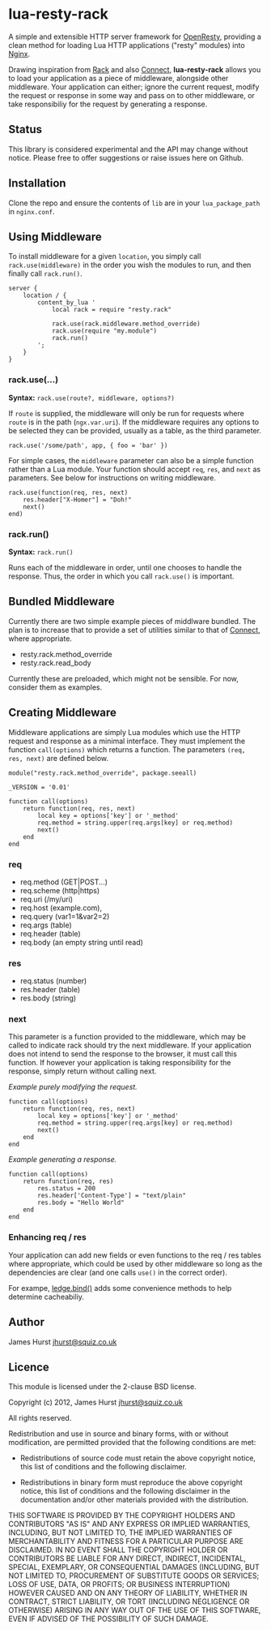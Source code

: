 # lua-resty-rack

A simple and extensible HTTP server framework for [OpenResty](http://openresty.org), providing a clean method for loading Lua HTTP applications ("resty" modules) into [Nginx](http://nginx.org).

Drawing inspiration from [Rack](http://rack.github.com/) and also [Connect](https://github.com/senchalabs/connect), **lua-resty-rack** allows you to load your application as a piece of middleware, alongside other middleware. Your application can either; ignore the current request, modify the request or response in some way and pass on to other middleware, or take responsibiliy for the request by generating a response. 

## Status

This library is considered experimental and the API may change without notice. Please free to offer suggestions or raise issues here on Github.

## Installation

Clone the repo and ensure the contents of `lib` are in your `lua_package_path` in `nginx.conf`.

## Using Middleware

To install middleware for a given `location`, you simply call `rack.use(middleware)` in the order you wish the modules to run, and then finally call `rack.run()`.

```
server {
    location / {
        content_by_lua '
            local rack = require "resty.rack"

            rack.use(rack.middleware.method_override)
            rack.use(require "my.module")
            rack.run()
        ';
    }
}
```

### rack.use(...)

**Syntax:** `rack.use(route?, middleware, options?)`

If `route` is supplied, the middleware will only be run for requests where `route` is in the path (`ngx.var.uri`). If the middleware requires any options to be selected they can be provided, usually as a table, as the third parameter.

```
rack.use('/some/path', app, { foo = 'bar' })
```

For simple cases, the `middleware` parameter can also be a simple function rather than a Lua module. Your function should accept `req`, `res`, and `next` as parameters. See below for instructions on writing middleware.

```
rack.use(function(req, res, next)
    res.header["X-Homer"] = "Doh!"
    next()
end)
```

### rack.run()

**Syntax:** `rack.run()`

Runs each of the middleware in order, until one chooses to handle the response. Thus, the order in which you call `rack.use()` is important.

## Bundled Middleware

Currently there are two simple example pieces of middlware bundled. The plan is to increase that to provide a set of utilities similar to that of [Connect](http://www.senchalabs.org/connect/), where appropriate.

* resty.rack.method_override
* resty.rack.read_body

Currently these are preloaded, which might not be sensible. For now, consider them as examples.

## Creating Middleware

Middleware applications are simply Lua modules which use the HTTP request and response as a minimal interface. They must implement the function `call(options)` which returns a function. The parameters `(req, res, next)` are defined below.

```
module("resty.rack.method_override", package.seeall)

_VERSION = '0.01'

function call(options)
    return function(req, res, next)
        local key = options['key'] or '_method'
        req.method = string.upper(req.args[key] or req.method)
        next()
    end
end
```

### req

* req.method (GET|POST...)
* req.scheme (http|https)
* req.uri (/my/uri)
* req.host (example.com),
* req.query (var1=1&var2=2)
* req.args (table)
* req.header (table)
* req.body (an empty string until read)

### res

* req.status (number)
* res.header (table)
* res.body (string)

### next

This parameter is a function provided to the middleware, which may be called to indicate rack should try the next middleware. If your application does not intend to send the response to the browser, it must call this function. If however your application is taking responsibility for the response, simply return without calling next.

*Example purely modifying the request.*
```
function call(options)
    return function(req, res, next)
        local key = options['key'] or '_method'
        req.method = string.upper(req.args[key] or req.method)
        next()
    end
end
```

*Example generating a response.*
```
function call(options)
    return function(req, res)
        res.status = 200
        res.header['Content-Type'] = "text/plain"
        res.body = "Hello World"
    end
end
```

### Enhancing req / res

Your application can add new fields or even functions to the req / res tables where appropriate, which could be used by other middleware so long as the dependencies are clear (and one calls `use()` in the correct order). 

For exampe, [ledge.bind()](https://github.com/pintsized/ledge/blob/master/README.md#ledgebindevent_name-callback) adds some convenience methods to help determine cacheabiliy.

## Author

James Hurst <jhurst@squiz.co.uk>

## Licence

This module is licensed under the 2-clause BSD license.

Copyright (c) 2012, James Hurst <jhurst@squiz.co.uk>

All rights reserved.

Redistribution and use in source and binary forms, with or without modification, are permitted provided that the following conditions are met:

* Redistributions of source code must retain the above copyright notice, this list of conditions and the following disclaimer.

* Redistributions in binary form must reproduce the above copyright notice, this list of conditions and the following disclaimer in the documentation and/or other materials provided with the distribution.

THIS SOFTWARE IS PROVIDED BY THE COPYRIGHT HOLDERS AND CONTRIBUTORS "AS IS" AND ANY EXPRESS OR IMPLIED WARRANTIES, INCLUDING, BUT NOT LIMITED TO, THE IMPLIED WARRANTIES OF MERCHANTABILITY AND FITNESS FOR A PARTICULAR PURPOSE ARE DISCLAIMED. IN NO EVENT SHALL THE COPYRIGHT HOLDER OR CONTRIBUTORS BE LIABLE FOR ANY DIRECT, INDIRECT, INCIDENTAL, SPECIAL, EXEMPLARY, OR CONSEQUENTIAL DAMAGES (INCLUDING, BUT NOT LIMITED TO, PROCUREMENT OF SUBSTITUTE GOODS OR SERVICES; LOSS OF USE, DATA, OR PROFITS; OR BUSINESS INTERRUPTION) HOWEVER CAUSED AND ON ANY THEORY OF LIABILITY, WHETHER IN CONTRACT, STRICT LIABILITY, OR TORT (INCLUDING NEGLIGENCE OR OTHERWISE) ARISING IN ANY WAY OUT OF THE USE OF THIS SOFTWARE, EVEN IF ADVISED OF THE POSSIBILITY OF SUCH DAMAGE.
